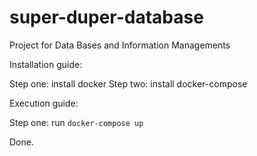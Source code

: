 # super-duper-database
Project for Data Bases and Information Managements

Installation guide:

Step one: install docker
Step two: install docker-compose


Execution guide:

Step one: run `docker-compose up`

Done.
